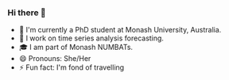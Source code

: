 ### Hi there 👋
- 🧑 I'm currently a PhD student at Monash University, Australia.
- 🔭 I work on time series analysis forecasting.
- 🎓 I am part of Monash NUMBATs.
- 😄 Pronouns: She/Her
- ⚡ Fun fact: I'm fond of travelling 

<!--
- 👯 I’m looking to collaborate on ...
- 🤔 I’m looking for help with ...
- 💬 Ask me about ...
- 📫 How to reach me: ...
-->
